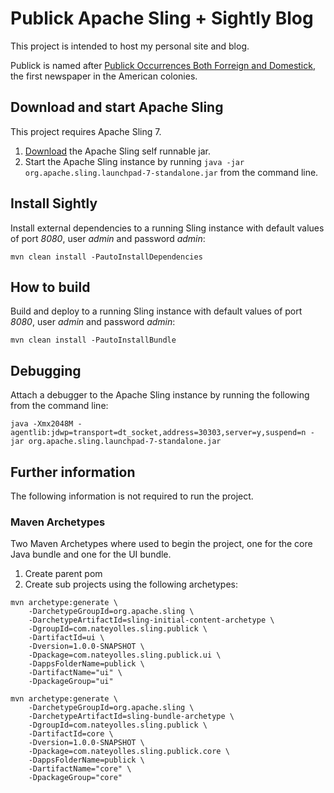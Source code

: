 # Publick Apache Sling + Sightly Blog

This project is intended to host my personal site and blog.

Publick is named after [Publick Occurrences Both Forreign and Domestick](https://en.wikipedia.org/wiki/Publick_Occurrences_Both_Forreign_and_Domestick), the first newspaper in the American colonies.

## Download and start Apache Sling

This project requires Apache Sling 7.

1. [Download](http://sling.apache.org/downloads.cgi) the Apache Sling self runnable jar.
2. Start the Apache Sling instance by running `java -jar org.apache.sling.launchpad-7-standalone.jar` from the command line.

## Install Sightly

Install external dependencies to a running Sling instance with default values of port *8080*, user *admin* and password *admin*:

    mvn clean install -PautoInstallDependencies

## How to build

Build and deploy to a running Sling instance with default values of port *8080*, user *admin* and password *admin*:

    mvn clean install -PautoInstallBundle

## Debugging

Attach a debugger to the Apache Sling instance by running the following from the command line:

    java -Xmx2048M -agentlib:jdwp=transport=dt_socket,address=30303,server=y,suspend=n -jar org.apache.sling.launchpad-7-standalone.jar

## Further information

The following information is not required to run the project.

### Maven Archetypes

Two Maven Archetypes where used to begin the project, one for the core Java bundle and one for the UI bundle.

1. Create parent pom
2. Create sub projects using the following archetypes:

```
mvn archetype:generate \
    -DarchetypeGroupId=org.apache.sling \
    -DarchetypeArtifactId=sling-initial-content-archetype \
    -DgroupId=com.nateyolles.sling.publick \
    -DartifactId=ui \
    -Dversion=1.0.0-SNAPSHOT \
    -Dpackage=com.nateyolles.sling.publick.ui \
    -DappsFolderName=publick \
    -DartifactName="ui" \
    -DpackageGroup="ui"
```
```
mvn archetype:generate \
    -DarchetypeGroupId=org.apache.sling \
    -DarchetypeArtifactId=sling-bundle-archetype \
    -DgroupId=com.nateyolles.sling.publick \
    -DartifactId=core \
    -Dversion=1.0.0-SNAPSHOT \
    -Dpackage=com.nateyolles.sling.publick.core \
    -DappsFolderName=publick \
    -DartifactName="core" \
    -DpackageGroup="core"
```